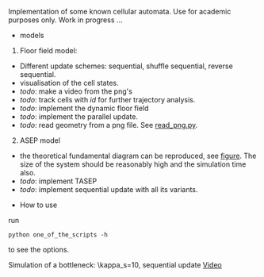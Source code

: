 Implementation of some known cellular automata. Use for academic purposes only.
Work in progress ...

* models

1. Floor field model:
  - Different update schemes: sequential, shuffle sequential, reverse sequential.
  - visualisation of the cell states.
  - *todo*: make a video from the png's
  - *todo*: track cells with _id_ for further trajectory analysis.
  - *todo*: implement the dynamic floor field
  - *todo*: implement the parallel update.
  - *todo*: read geometry from a png file. See [read_png.py](geometry/read_png.py).
2. ASEP model
  - the theoretical fundamental diagram can be reproduced, see [figure](figs/asep_fd.png). The size of the system should be reasonably high and the simulation time also.
  - *todo*: implement TASEP
  - *todo*: implement sequential update with all its variants.

* How to use

run

```
python one_of_the_scripts -h
``` 

to see the options.

Simulation of a bottleneck:
\kappa_s=10, sequential update 
[Video](https://www.youtube.com/watch?v=xyU8jfzUxNg&feature=youtu.be)
